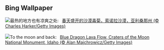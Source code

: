 ## Bing Wallpaper
![](https://www.bing.com/th?id=OHR.SonoranSpring_ZH-CN9246678734_UHD.jpg&w=1000)最热的地方也有凉爽之处:&nbsp;&ensp;[春天盛开的沙漠毒菊，索诺拉沙漠，亚利桑那州 (© Charles Harker/Getty Images)](https://www.bing.com/th?id=OHR.SonoranSpring_ZH-CN9246678734_UHD.jpg)
<br><br/>
![](https://www.bing.com/th?id=OHR.CratersOfTheMoon_EN-US6516727783_UHD.jpg&w=1000)To the moon and back:&nbsp;&ensp;[Blue Dragon Lava Flow, Craters of the Moon National Monument, Idaho (© Alan Majchrowicz/Getty Images)](https://www.bing.com/th?id=OHR.CratersOfTheMoon_EN-US6516727783_UHD.jpg)
<br><br/>
